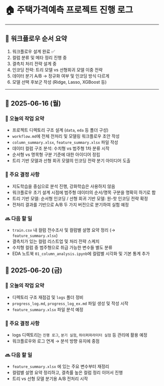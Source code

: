 # 🏠 주택가격예측 프로젝트 진행 로그

---

## 🔁 워크플로우 순서 요약

1. 워크플로우 설계 완료 ✅
2. 컬럼 분류 및 메타 정리 진행 중
3. 결측치 처리 전략 설계 중
4. 인코딩 전략: 트리 모델 vs 선형회귀 모델 이중 전략
5. 데이터 분기 A/B → 정규화 여부 및 인코딩 방식 다르게
6. 모델 선택 후보군 작성 (Ridge, Lasso, XGBoost 등)

---

## 📅 2025-06-16 (월)

### 🔧 오늘의 작업 요약
- 프로젝트 디렉토리 구조 설계 (`data`, `eda` 등 폴더 구성)
- `workflow.md`에 전체 전처리 및 모델링 워크플로우 초안 작성
- `column_summary.xlsx`, `feature_summary.xlsx` 파일 작성
- 데이터 컬럼 구조 분석: 수치형 vs 범주형 1차 분류 시작
- 순서형 vs 명목형 구분 기준에 대한 아이디어 정립
- 트리 기반 모델과 선형 회귀 모델의 인코딩 전략 분기 아이디어 도출

### 🧩 주요 결정 사항
- 지도학습을 중심으로 분석 진행, 강화학습은 사용하지 않음
- 워크플로우 초기 설계 시점에 범주형 데이터의 순서/명목 구분을 명확히 하기로 함
- 트리 기반 모델: 순서형 인코딩 / 선형 회귀 기반 모델: 원-핫 인코딩 전략 확정
- 전처리 결과를 기반으로 A/B 두 가지 버전으로 분기하여 실험 예정

### 🔜 다음 할 일
- `train.csv` 내 컬럼 전수조사 및 컬럼별 설명 요약 정리 (→ `feature_summary.xlsx`)
- 결측치가 있는 컬럼 리스트업 및 처리 전략 스케치
- 수치형 컬럼 중 범주형으로 취급 가능한 변수들 별도 분류
- EDA 노트북 `01_column_analysis.ipynb`에 컬럼별 시각화 및 기본 통계 추가


## 📅 2025-06-20 (금)

### 🔧 오늘의 작업 요약
- 디렉토리 구조 재점검 및 `logs` 폴더 정비
- `progress_log.md`, `progress_log_ex.md` 파일 생성 및 작성 시작
- `feature_summary.xlsx` 파일 분석 예정

### 🧩 주요 결정 사항
- logs 디렉토리는 `진행 로그`, `분기 실험`, `하이퍼파라미터 실험` 등 관리에 활용 예정
- 워크플로우와 로그 연계 → 분석 방향 유지에 중점

### 🔜 다음 할 일
- `feature_summary.xlsx` 에 있는 주요 변수부터 재정리
- 컬럼별 설명 요약 정리하고, 결측률 높은 컬럼 정리 이어서 진행
- 트리 vs 선형 모델 분기용 A/B 전처리 시작
